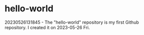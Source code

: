 # hello-world
20230526131845 - The "hello-world" repository is my first Github repository. I created it on 2023-05-26 Fri.

